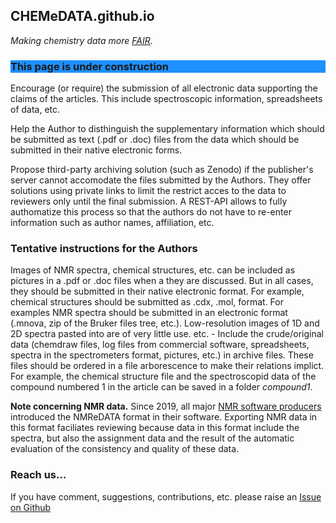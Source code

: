 ## CHEMeDATA.github.io
*Making chemistry data more [FAIR](https://www.go-fair.org/fair-principles/).*

<!--- <h3 style="background-color:DodgerBlue;">This page is under construction</h3> ---> 
<h3 style="background-color:DodgerBlue;">This page is under construction</h3> 


Encourage (or require) the submission of all electronic data supporting the claims of the articles. This include spectroscopic information, spreadsheets of data, etc.

Help the Author to disthinguish the supplementary information which should be submitted as text (.pdf or .doc) files from the data which should be submitted in their native electronic forms.

Propose third-party archiving solution (such as Zenodo) if the publisher's server cannot accomodate the files submitted by the Authors. They offer solutions using private links to limit the restrict acces to the data to reviewers only until the final submission. A REST-API allows to fully authomatize this process so that the authors do not have to re-enter information such as author names, affiliation, etc. 

### Tentative instructions for the Authors
Images of NMR spectra, chemical structures, etc. can be included as pictures in a .pdf or .doc files when a they are discussed. But in all cases, they should be submitted in their native electronic format. 
For example, chemical structures should be submitted as .cdx, .mol, format.
For examples NMR spectra should be submitted in an electronic format (.mnova, zip of the Bruker files tree, etc.). Low-resolution images of 1D and 2D spectra pasted into are of very little use.
etc. - Include the crude/original data (chemdraw files, log files from commercial software, spreadsheets, spectra in the spectrometers format, pictures, etc.) in archive files.
These files should be ordered in a file arborescence to make their relations implict. For example, the chemical structure file and the  spectroscopid data of the compound numbered 1 in the article can be saved in a folder *compound1*. 

**Note concerning NMR data.** Since 2019, all major [NMR software producers](https://nmredata.org/wiki/Compatible_software) introduced the NMReDATA format in their software. Exporting NMR data in this format faciliates reviewing because data in this format include the spectra, but also the assignment data and the result of the automatic evaluation of the consistency and quality of these data.

### Reach us...
If you have comment, suggestions, contributions, etc. please raise an [Issue on Github](https://github.com/CHEMeDATA/CHEMeDATA.github.io/issues)

